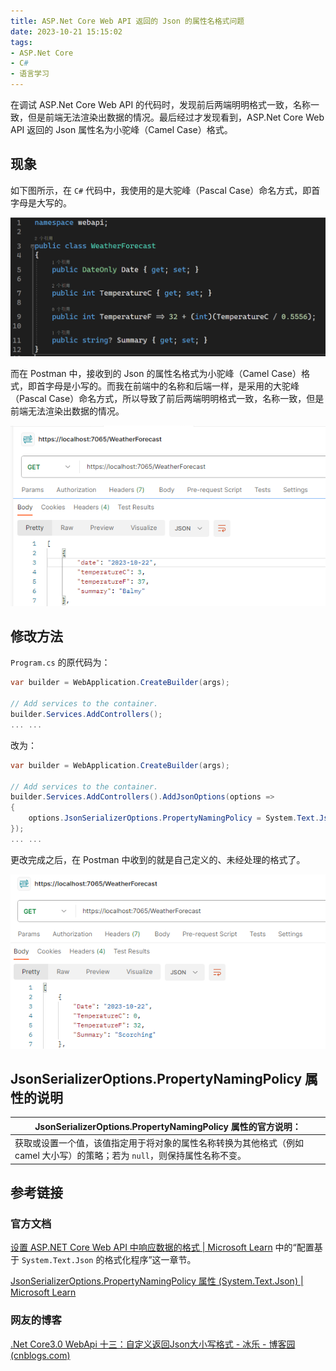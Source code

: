 ```yaml
---
title: ASP.Net Core Web API 返回的 Json 的属性名格式问题
date: 2023-10-21 15:15:02
tags:
- ASP.Net Core
- C#
- 语言学习
---
```


在调试 ASP.Net Core Web API 的代码时，发现前后两端明明格式一致，名称一致，但是前端无法渲染出数据的情况。最后经过才发现看到，ASP.Net Core Web API 返回的 Json 属性名为小驼峰（Camel Case）格式。

<!-- more -->

## 现象

如下图所示，在 `C#` 代码中，我使用的是大驼峰（Pascal Case）命名方式，即首字母是大写的。

![cs代码](ASP.Net-Core-Web-API-Json-property-name-policy/web-api-in-cs.png)

而在 Postman 中，接收到的 Json 的属性名格式为小驼峰（Camel Case）格式，即首字母是小写的。而我在前端中的名称和后端一样，是采用的大驼峰（Pascal Case）命名方式，所以导致了前后两端明明格式一致，名称一致，但是前端无法渲染出数据的情况。

![cs代码](ASP.Net-Core-Web-API-Json-property-name-policy/postman-camel-case.png)

## 修改方法

`Program.cs` 的原代码为：

```C#
var builder = WebApplication.CreateBuilder(args);

// Add services to the container.
builder.Services.AddControllers();
... ...
```

改为：

```C#
var builder = WebApplication.CreateBuilder(args);

// Add services to the container.
builder.Services.AddControllers().AddJsonOptions(options =>
{
    options.JsonSerializerOptions.PropertyNamingPolicy = System.Text.Json.JsonNamingPolicy.CamelCase;
});
... ...
```

更改完成之后，在 Postman 中收到的就是自己定义的、未经处理的格式了。

![cs代码](ASP.Net-Core-Web-API-Json-property-name-policy/postman-null.png)

## JsonSerializerOptions.PropertyNamingPolicy 属性的说明

| JsonSerializerOptions.PropertyNamingPolicy 属性的官方说明：  |
| ------------------------------------------------------------ |
| 获取或设置一个值，该值指定用于将对象的属性名称转换为其他格式（例如 camel 大小写）的策略；若为 `null`，则保持属性名称不变。 |

## 参考链接

### 官方文档

[设置 ASP.NET Core Web API 中响应数据的格式 | Microsoft Learn](https://learn.microsoft.com/zh-cn/aspnet/core/web-api/advanced/formatting?view=aspnetcore-7.0) 中的“配置基于 `System.Text.Json` 的格式化程序”这一章节。

[JsonSerializerOptions.PropertyNamingPolicy 属性 (System.Text.Json) | Microsoft Learn](https://learn.microsoft.com/zh-cn/dotnet/api/system.text.json.jsonserializeroptions.propertynamingpolicy?view=net-7.0#system-text-json-jsonserializeroptions-propertynamingpolicy)

### 网友的博客

[.Net Core3.0 WebApi 十三：自定义返回Json大小写格式 - 冰乐 - 博客园 (cnblogs.com)](https://www.cnblogs.com/taotaozhuanyong/p/13814891.html)

